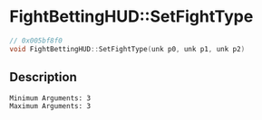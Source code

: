 # FightBettingHUD::SetFightType
```c
// 0x005bf8f0
void FightBettingHUD::SetFightType(unk p0, unk p1, unk p2)
```
## Description
```
Minimum Arguments: 3
Maximum Arguments: 3
```
